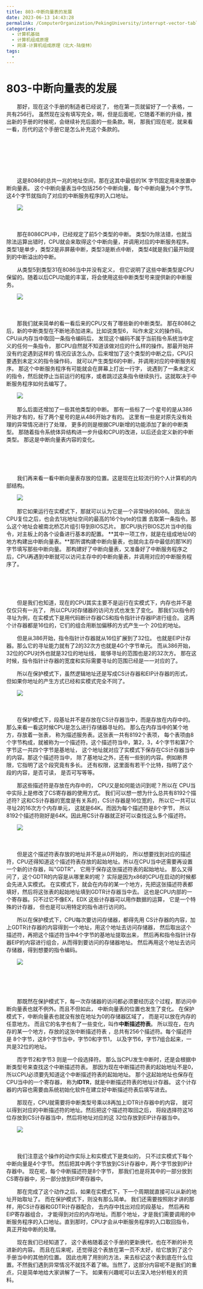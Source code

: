 ```yaml
---
title: 803-中断向量表的发展
date: 2023-06-13 14:43:28
permalink: /ComputerOrganization/PekingUniversity/interrupt-vector-table-development
categories:
  - 计算机基础
  - 计算机组成原理
  - 网课-计算机组成原理（北大-陆俊林）
tags:
  - 
---
```

# 803-中断向量表的发展

　　那好，现在这个手册的制造者已经说了， 他在第一页就留好了一个表格，一共有256行。 虽然现在没有填写完全，啊，但是后面呢，它随着不断的升级，推出新的手册的时候呢，会继续补充后面的一些条款。啊， 那我们现在呢，就来看一看，历代的这个手册它是怎么补充这个条款的。
<!-- more -->
　　‍

　　‍

　　‍

　　这是8086的总共一兆的地址空间，那在这其中最低的1K 字节固定用来放置中断向量表。 这个中断向量表当中包括256个中断向量，每个中断向量为4个字节。 这4个字节就指向了对应的中断服务程序的入口地址。 

　　![](https://image.peterjxl.com/blog/image-20220921224444-rm3nt0o.png)

　　‍

　　那在8086CPU中，已经规定了前5个类型的中断。 类型0为除法错，也就当除法运算出错时，CPU就会来取得这个中断向量，并调用对应的中断服务程序。 类型1是单步，类型2是非屏蔽中断，类型3是断点中断， 类型4就是我们最开始提到的中断溢出的中断。 

　　从类型5到类型31在8086当中并没有定义， 但它说明了这些中断类型是CPU保留的。随着以后CPU功能的丰富，将会使用这些中断类型号来提供新的中断服务。

　　![](https://image.peterjxl.com/blog/image-20220921224609-6cqqnu2.png)

　　‍

　　那我们就来简单的看一看后来的CPU又有了哪些新的中断类型。 那在8086之后，新的中断类型在不断地添加进来。比如说类型6， 叫作未定义的操作码。CPU从内存当中取回一条指令编码后， 发现这个编码不属于当前指令系统当中定义的任何一条指令， 那CPU自然就不知道该做对应的什么样的操作。那最开始并没有约定遇到这样的 情况应该怎么办。后来增加了这个类型的中断之后，CPU只要遇到未定义的指令操作码， 就可以产生类型6的中断，并调用对应的中断服务程序。 那这个中断服务程序有可能就会在屏幕上打出一行字， 说遇到了一条未定义的指令，然后就停止当前运行的程序，或者跳过这条指令继续执行。这就取决于中断服务程序如何去编写了。 

　　![](https://image.peterjxl.com/blog/image-20220921224759-4w5tzwc.png)

　　那么后面还增加了一些其他类型的中断。 那有一些标了一个星号的是从386开始才有的，标了两个星号的是从486开始才有的。 这里有一些是对原先没有处理的异常情况进行了处理， 更多的则是根据CPU新增的功能添加了新的中断类型。 那随着指令系统体异结构进一步升级和CPU的改进，以后还会定义新的中断类型。 那这是中断向量表内容的变化。 

　　‍

　　‍

　　我们再来看一看中断向量表存放的位置。这是现在比较流行的个人计算机的内部结构。

　　![](https://image.peterjxl.com/blog/image-20220921224937-clg4jk6.png)

　　那它如果运行在实模式下，那就可以认为它是一个非常快的8086。 因此当CPU复位之后，也会去1兆地址空间的最高的16个byte的位置 去取第一条指令。那么这个地址会被南北桥芯片组引导到BIOS芯片。 那CPU执行BIOS芯片当中的指令，对主板上的各个设备进行基本的配置。 **其中一项工作，就是在组成地址0的地方构建出中断向量表。**那所谓构建中断向量表，也就向主存中最低的那1K的字节填写那些中断向量。 那构建好了中断向量表，又准备好了中断服务程序之后，CPU再遇到中断就可以访问主存中的中断向量表，并调用对应的中断服务程序了。 

　　‍

　　‍

　　但是我们也知道，现在的CPU其实主要不是运行在实模式下，内存也并不是仅仅只有一兆了， 所以CPU对存储器的访问方式也发生了变化。 那我们以指令的寻址为例，在实模式下是用代码断计存器CS和指令指针计存器IP进行组合。 这两个计存器都是16位的，它们的组合用断加偏移的方式产生一个 20位的地址。

　　但是从386开始，指令指针计存器就从16位扩展到了32位。 也就是EIP计存器。那么它的寻址能力就有了2的32次方也就是4G个字节单元。 而从386开始，32位的CPU对外也就是32位的地址线， 能够寻址的范围也是2的32次方。 那在这时候，指令指针计存器的宽度和实际需要寻址的范围已经是一一对应的了。 

　　所以在保护模式下，虽然逻辑地址还是写成CS计存器和EIP计存器的形式， 但如果你地址的产生方式已经和实模式完全不同了。 

　　![](https://image.peterjxl.com/blog/image-20220922071209-ponmj2c.png)

　　‍

　　在保护模式下，段基址并不是存放在CS计存器当中，而是存放在内存中的。 那么来看一看这时候CPU是怎么进行存储器寻址的。 那么在内存当中的某个地方，存放着一张表， 称为描述服务表。这张表一共有8192个表项， 每个表项由8个字节构成，就被称为一个描述符。这个描述符当中，第2，3，4个字节和第7个字节这一共四个字节是基地址， 这个地址就对应了实模式下保存在CS计存器当中的内容。那这个描述符当中， 除了基地址之外，还有一些别的内容。例如断界限，它指明了这个段究竟有多长。 还有权限，这里面有若干个比特，指明了这个段的内容，是否可读， 是否可写等等。

　　那这些描述符是存放在内存中的， CPU又是如何能访问到呢？所以在 CPU当中实际上是修改了CS寄存器的使用方式。 我们可以想一想为什么总共有8192个描述符? 这和CS计存器的宽度是有关系的，CS计存器是16位宽的， 所以它一共可以寻址2的16次方个内存单元， 这就是64K。而因为每个描述符是8个字节， 所以8192个描述符刚好是64K。因此用CS计存器就正好可以查找这么多个描述符。 

　　![](https://image.peterjxl.com/blog/image-20220922071356-m6ayupz.png)

　　‍

　　但是这个描述符表存放的地址并不是从0开始的， 所以想要找到对应的描述符，CPU还得知道这个描述符表存放的起始地址。所以在CPU当中还需要再设置一个新的计存器，叫"GDTR"， 它用于保存这张描述符表的起始地址。 那么又得问了，这个GDTR的内容是从哪里来的呢？ 实际是因为x86的CPU在启动的时候都会先进入实模式。 在实模式下，就会在内存的某一个地方，先把这张描述符表都填好，然后将这张表的起始地址填到GDTR计存器当中去。 这也是CPU内部的一个寄存器。只不过它不像EX，EDX 这些计存器可以用作数据的运算， 它是一个特殊的计存器， 但也是可以用特定的指令进行访问的。

　　所以在保护模式下，CPU每次要访问存储器，都得先用 CS计存器的内容，加上GDTR计存器的内容得到一个地址，用这个地址去访问存储器， 然后取出这个描述符，再把这个描述符当中4个字节的基地址提取出来， 然后再和指令指针计存器EIP的内容进行组合，从而得到要访问的存储器地址。 然后再用这个地址去访问存储器，得到想要的指令编码。

　　![](https://image.peterjxl.com/blog/image-20220922071522-9bnz1di.png)

　　‍

　　‍

　　那既然在保护模式下，每一次存储器的访问都必须要经历这个过程，那访问中断向量表也就不例外。而且不但如此， 中断向量表的位置也发生了变化。 在保护模式下，中断向量表也就没有放在地址为0的存储器区域了， 而是可以放在内存的任意地方。 而且它的名字也有了一些变化，叫作**中断描述符表**。 所以现在，在内存的某一个地方，存放的这张中断描述符表 ，总共有256个描述符。每个描述符是 8个字节，这8个字节当中，字节0和字节1， 以及字节6，字节7组合起来，一共是32位的地址。

　　而字节2和字节3 则是一个段选择符。 那么当CPU发生中断时，还是会根据中断类型号来查找这个中断描述符表。 那因为现在中断描述符表的起始地址不是0， 所以CPU必须要先知道这个中断描述符表的起始地址。 那个这起始地址也保存在CPU当中的一个寄存器， 称为**IDTR**，就是中断描述符表的地址计存器。 这个计存器的内容也需要由系统初始化软件在建立好中断描述符表后填写进去。 

　　那现在，CPU就需要将中断类型号乘以8再加上IDTR计存器中的内容， 就可以得到对应的中断描述符的地址。然后把这个描述符取回之后， 将段选择符这16位存放到CS计存器当中，然后将地址对应的这 32位存放到EIP计存器当中。 

　　![](https://image.peterjxl.com/blog/image-20220922071701-qanr4e2.png)

　　‍

　　我们注意这个操作的动作实际上和实模式下是类似的， 只不过实模式下每个中断向量是4个字节。 然后把其中两个字节放到CS计存器中，两个字节放到IP计存器中。 现在呢，每个中断描述符是8个字节， 那我们也是将其中的一部分放到CS寄存器中，另一部分放到EIP寄存器中。 

　　那在完成了这个动作之后，如果在实模式下，下一个周期就直接可以从新的地址开始取址了。 而在保护模式下，则没有那么简单。 我们还需要按照刚才讲的那样，用CS计存器和GDTR计存器配合， 去内存中找出对应的段基址， 然后再和EIP寄存器组合， 才能得到对应的内存地址。而那个地址，才是我们需要调用的中断服务程序的入口地址。直到那时，CPU才会从中断服务程序的入口取回指令，真正开始中断的处理。

　　现在我们已经知道了， 这个表格随着这个手册的更新换代，也在不断的补充进新的内容。 而且在后来呢，还觉得这个表放在第一页不太好，给它放到了这个手册当中的其他的位置。 因此也用了用别的方法，来去标记这个表到底在什么位置。不然我们遇到异常情况不就找不着了嘛。当然了，这部分内容呢不是我们的重点，只是简单地给大家讲解了一下。 如果有兴趣呢可以去深入地分析相关的资料。
